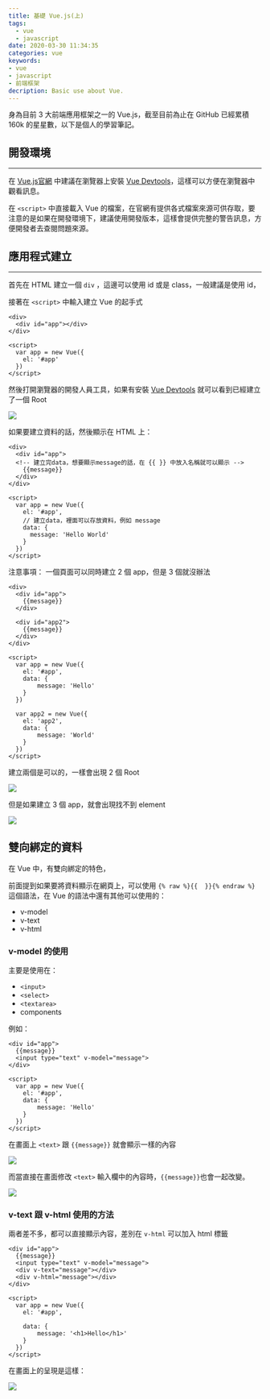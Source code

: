 ```yaml
---
title: 基礎 Vue.js(上)
tags:
  - vue
  - javascript
date: 2020-03-30 11:34:35
categories: vue
keywords: 
- vue
- javascript
- 前端框架
decription: Basic use about Vue.
---
```


身為目前 3 大前端應用框架之一的 Vue.js，截至目前為止在 GitHub 已經累積 160k 的星星數，以下是個人的學習筆記。
<!--more-->

## 開發環境
---

在 [Vue.js官網](https://cn.vuejs.org/v2/guide/installation.html) 中建議在瀏覽器上安裝 [Vue Devtools](https://github.com/vuejs/vue-devtools#vue-devtools)，這樣可以方便在瀏覽器中觀看訊息。

在 `<script>` 中直接載入 Vue 的檔案，在官網有提供各式檔案來源可供存取，要注意的是如果在開發環境下，建議使用開發版本，這樣會提供完整的警告訊息，方便開發者去查閱問題來源。

## 應用程式建立
---

首先在 HTML 建立一個 `div` ，這邊可以使用 id 或是 class，一般建議是使用 id，

接著在 `<script>` 中輸入建立 Vue 的起手式

```
<div>
  <div id="app"></div>
</div>
    
<script>
  var app = new Vue({
    el: '#app'
  })
</script>
```

然後打開瀏覽器的開發人員工具，如果有安裝  [Vue Devtools](https://github.com/vuejs/vue-devtools#vue-devtools) 就可以看到已經建立了一個 Root

![](https://i.imgur.com/01jwjmg.png)

如果要建立資料的話，然後顯示在 HTML 上：

```
<div>
  <div id="app">
  <!-- 建立完data，想要顯示message的話，在 {{ }} 中放入名稱就可以顯示 -->
    {{message}} 
  </div>
</div>
    
<script>
  var app = new Vue({
    el: '#app',
    // 建立data，裡面可以存放資料，例如 message
    data: {
      message: 'Hello World'
    }
  })
</script>
```

注意事項： 一個頁面可以同時建立 2 個 app，但是 3 個就沒辦法

```
<div>
  <div id="app">
    {{message}} 
  </div>
    
  <div id="app2">
    {{message}} 
  </div>
</div>
    
<script>
  var app = new Vue({
    el: '#app',
    data: {
    	message: 'Hello'
    }
  })
    
  var app2 = new Vue({
    el: 'app2',
    data: {
    	message: 'World'
    }
  })
</script>
```

建立兩個是可以的，一樣會出現 2 個 Root

![](https://i.imgur.com/BYN501c.png)

但是如果建立 3 個 app，就會出現找不到 element

![](https://i.imgur.com/eyWxDkg.png)

## 雙向綁定的資料

在 Vue 中，有雙向綁定的特色，

前面提到如果要將資料顯示在網頁上，可以使用 `{% raw %}{{  }}{% endraw %}` 這個語法，在 Vue 的語法中還有其他可以使用的：

- v-model
- v-text
- v-html

### v-model 的使用

主要是使用在：

- `<input>`
- `<select>`
- `<textarea>`
- components

例如：

```
<div id="app">
  {{message}}
  <input type="text" v-model="message">
</div>
    
<script>
  var app = new Vue({
    el: '#app',
    data: {
    	message: 'Hello'
    }
  })
</script>
```

在畫面上 `<text>` 跟 `{{message}}` 就會顯示一樣的內容

![](https://i.imgur.com/bwOOIxu.png)

而當直接在畫面修改 `<text>` 輸入欄中的內容時，`{{message}}`也會一起改變。

![](https://i.imgur.com/NvbXPV9.png)

### v-text 跟 v-html 使用的方法

兩者差不多，都可以直接顯示內容，差別在 `v-html` 可以加入 html 標籤

```
<div id="app">
  {{message}}
  <input type="text" v-model="message">
  <div v-text="message"></div>
  <div v-html="message"></div>
</div>
    
<script>
  var app = new Vue({
    el: '#app',
    
    data: {
    	message: '<h1>Hello</h1>'
    }
  })
</script>
```

在畫面上的呈現是這樣：

![](https://i.imgur.com/Rhr0U3R.png)